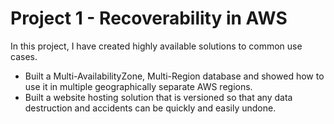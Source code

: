 # Project 1 - Recoverability in AWS
In this project, I have created highly available solutions to common use cases. 

-  Built a Multi-AvailabilityZone, Multi-Region database and showed how to use it in multiple geographically separate AWS regions.  
- Built a website hosting solution that is versioned so that any data destruction and accidents can be quickly and easily undone.